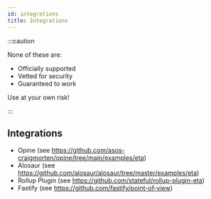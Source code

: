 ```yaml
---
id: integrations
title: Integrations
---
```


:::caution

None of these are:

- Officially supported
- Vetted for security
- Guaranteed to work

Use at your own risk!

:::

## Integrations

- Opine (see https://github.com/asos-craigmorten/opine/tree/main/examples/eta)
- Alosaur (see https://github.com/alosaur/alosaur/tree/master/examples/eta)
- Rollup Plugin (see https://github.com/stateful/rollup-plugin-eta)
- Fastify (see https://github.com/fastify/point-of-view)
